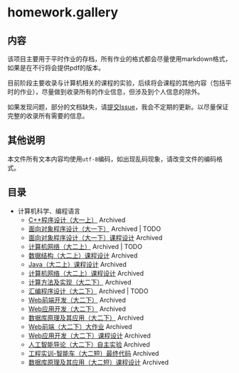 # homework.gallery

## 内容

该项目主要用于平时作业的存档，所有作业的格式都会尽量使用markdown格式，如果是在不行将会提供pdf的版本。

目前阶段主要收录与计算机相关的课程的实验，后续将会课程的其他内容（包括平时的作业），尽量做到收录所有的作业信息，但涉及到个人信息的除外。

如果发现问题，部分的文档缺失，请[提交Issue](https://github.com/h1542462994/homework.gallery/issues)，我会不定期的更新。以尽量保证完整的收录所有需要的信息。

## 其他说明

本文件所有文本内容均使用`utf-8`编码，如出现乱码现象，请改变文件的编码格式。

## 目录

- 计算机科学、编程语言
  - [C++程序设计（大一上）](./computer%20science/cppfirst/index.md) Archived
  - [面向对象程序设计（大一下）](./computer%20science/cppobj/index.md) Archived | TODO
  - [面向对象程序设计（大一下）课程设计](https://github.com/h1542462994/homework.contact) Archived
  - [计算机网络（大二上）](./computer%20science/net/index.md) Archived | TODO
  - [数据结构（大二上）课程设计](https://github.com/h1542462994/homework.avl-tree) Archived
  - [Java（大二上）课程设计](https://github.com/h1542462994/homework.getprize) Archived
  - [计算机网络（大二上）课程设计](https://github.com/h1542462994/homework.package_analyse) Archived
  - [计算方法及实现（大二下）](./computer%20science/caclulate_method/index.md) Archived
  - [汇编程序设计（大二下）](./computer%20science/assembly/index.md) Archived | TODO
  - [Web前端开发（大二下）](./computer%20science/web_front/index.md) Archived
  - [Web应用开发（大二下）](./computer%20science/web/index.md) Archived
  - [数据库原理及其应用（大二下）](./computer%20science/mssql/index.md) Archived
  - [Web前端（大二下）大作业](https://github.com/h1542462994/homework.xzjutcom) Archived
  - [Web应用开发（大二下）课程设计](https://github.com/h1542462994/homework.xhealthcode) Archived
  - [人工智能导论（大二下）自主实验](https://github.com/h1542462994/homework.pokeman_selector) Archived
  - [工程实训-智能车（大二短）最终代码](https://github.com/h1542462994/homework.4wd) Archived
  - [数据库原理及其应用（大二短）课程设计](https://github.com/h1542462994/homework.dbgrade) Archived
  